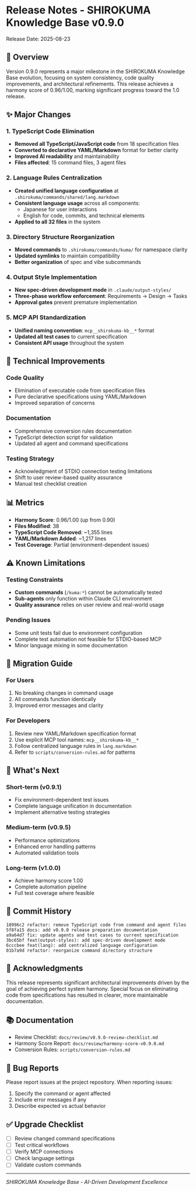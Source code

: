 # Release Notes - SHIROKUMA Knowledge Base v0.9.0

Release Date: 2025-08-23

## 🎯 Overview

Version 0.9.0 represents a major milestone in the SHIROKUMA Knowledge Base evolution, focusing on system consistency, code quality improvements, and architectural refinements. This release achieves a harmony score of 0.96/1.00, marking significant progress toward the 1.0 release.

## ✨ Major Changes

### 1. TypeScript Code Elimination
- **Removed all TypeScript/JavaScript code** from 18 specification files
- **Converted to declarative YAML/Markdown** format for better clarity
- **Improved AI readability** and maintainability
- **Files affected**: 15 command files, 3 agent files

### 2. Language Rules Centralization
- **Created unified language configuration** at `.shirokuma/commands/shared/lang.markdown`
- **Consistent language usage** across all components:
  - Japanese for user interactions
  - English for code, commits, and technical elements
- **Applied to all 32 files** in the system

### 3. Directory Structure Reorganization
- **Moved commands** to `.shirokuma/commands/kuma/` for namespace clarity
- **Updated symlinks** to maintain compatibility
- **Better organization** of spec and vibe subcommands

### 4. Output Style Implementation
- **New spec-driven development mode** in `.claude/output-styles/`
- **Three-phase workflow enforcement**: Requirements → Design → Tasks
- **Approval gates** prevent premature implementation

### 5. MCP API Standardization
- **Unified naming convention**: `mcp__shirokuma-kb__*` format
- **Updated all test cases** to current specification
- **Consistent API usage** throughout the system

## 🔧 Technical Improvements

### Code Quality
- Elimination of executable code from specification files
- Pure declarative specifications using YAML/Markdown
- Improved separation of concerns

### Documentation
- Comprehensive conversion rules documentation
- TypeScript detection script for validation
- Updated all agent and command specifications

### Testing Strategy
- Acknowledgment of STDIO connection testing limitations
- Shift to user review-based quality assurance
- Manual test checklist creation

## 📊 Metrics

- **Harmony Score**: 0.96/1.00 (up from 0.90)
- **Files Modified**: 38
- **TypeScript Code Removed**: ~1,355 lines
- **YAML/Markdown Added**: ~1,217 lines
- **Test Coverage**: Partial (environment-dependent issues)

## ⚠️ Known Limitations

### Testing Constraints
- **Custom commands** (`/kuma:*`) cannot be automatically tested
- **Sub-agents** only function within Claude CLI environment
- **Quality assurance** relies on user review and real-world usage

### Pending Issues
- Some unit tests fail due to environment configuration
- Complete test automation not feasible for STDIO-based MCP
- Minor language mixing in some documentation

## 🔄 Migration Guide

### For Users
1. No breaking changes in command usage
2. All commands function identically
3. Improved error messages and clarity

### For Developers
1. Review new YAML/Markdown specification format
2. Use explicit MCP tool names: `mcp__shirokuma-kb__*`
3. Follow centralized language rules in `lang.markdown`
4. Refer to `scripts/conversion-rules.md` for patterns

## 🚀 What's Next

### Short-term (v0.9.1)
- Fix environment-dependent test issues
- Complete language unification in documentation
- Implement alternative testing strategies

### Medium-term (v0.9.5)
- Performance optimizations
- Enhanced error handling patterns
- Automated validation tools

### Long-term (v1.0.0)
- Achieve harmony score 1.00
- Complete automation pipeline
- Full test coverage where feasible

## 📝 Commit History

```
18996c2 refactor: remove TypeScript code from command and agent files
5f8fa15 docs: add v0.9.0 release preparation documentation
a9a64d7 fix: update agents and test cases to current specification
3bc65bf feat(output-styles): add spec-driven development mode
6cccbee feat(lang): add centralized language configuration
01b7a9d refactor: reorganize command directory structure
```

## 🙏 Acknowledgments

This release represents significant architectural improvements driven by the goal of achieving perfect system harmony. Special focus on eliminating code from specifications has resulted in clearer, more maintainable documentation.

## 📚 Documentation

- Review Checklist: `docs/review/v0.9.0-review-checklist.md`
- Harmony Score Report: `docs/review/harmony-score-v0.9.0.md`
- Conversion Rules: `scripts/conversion-rules.md`

## 🐛 Bug Reports

Please report issues at the project repository. When reporting issues:
1. Specify the command or agent affected
2. Include error messages if any
3. Describe expected vs actual behavior

## ✅ Upgrade Checklist

- [ ] Review changed command specifications
- [ ] Test critical workflows
- [ ] Verify MCP connections
- [ ] Check language settings
- [ ] Validate custom commands

---

*SHIROKUMA Knowledge Base - AI-Driven Development Excellence*